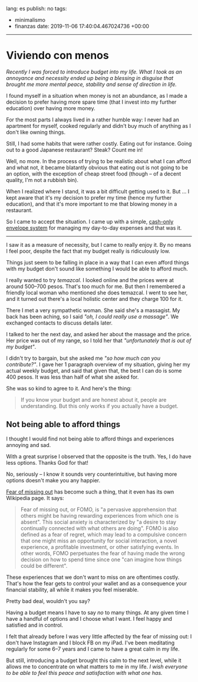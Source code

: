 lang: es
publish: no
tags:
- minimalismo
- finanzas
date: 2019-11-06 17:40:04.467024736 +00:00

---

# Viviendo con menos

_Recently I was forced to introduce budget into my life. What I took as an annoyance and necessity ended up being a blessing in disguise that brought me more mental peace, stability and sense of direction in life._

I found myself in a situation when money is not an abundance, as I made a decision to prefer having more spare time (that I invest into my further education) over having more money.

For the most parts I always lived in a rather humble way: I never had an apartment for myself, cooked regularly and didn't buy much of anything as I don't like owning things.

Still, I had some habits that were rather costly. Eating out for instance. Going out to a good Japanese restaurant? Steak? Count me in!

Well, no more. In the process of trying to be realistic about what I can afford and what not, it became blatantly obvious that eating out is not going to be an option, with the exception of cheap street food (though – of a decent quality, I'm not a rubbish bin).

When I realized where I stand, it was a bit difficult getting used to it. But ... I kept aware that it's my decision to prefer my time (hence my further education), and that it's more important to me that blowing money in a restaurant.

So I came to accept the situation. I came up with a simple, [cash-only envelope system](/posts/my-cash-only-envelope-system) for managing my day-to-day expenses and that was it.

---

I saw it as a measure of necessity, but I came to really enjoy it. By no means I feel poor, despite the fact that my budget really is ridiculously low.

Things just seem to be falling in place in a way that I can even afford things with my budget don't sound like something I would be able to afford much.

I really wanted to try _temazcal_. I looked online and the prices were at around 500–700 pesos. That's too much for me. But then I remembered a friendly local woman who mentioned she does temazcal. I went to see her, and it turned out there's a local holistic center and they charge 100 for it.

There I met a very sympathetic woman. She said she's a massagist. My back has been aching, so I said _"oh, I could really use a massage"_. We exchanged contacts to discuss details later.

I talked to her the next day, and asked her about the massage and the price. Her price was out of my range, so I told her that _"unfortunately that is out of my budget"_.

I didn't try to bargain, but she asked me _"so how much can you contribute?"_. I gave her 1 paragraph overview of my situation, giving her my actual weekly budget, and said that given that, the best I can do is some 400 pesos. It was less than half of what she asked for.

She was so kind to agree to it. And here's the thing:

> If you know your budget and are honest about it, people are understanding. But this only works if you actually have a budget.

## Not being able to afford things

I thought I would find not being able to afford things and experiences annoying and sad.

With a great surprise I observed that the opposite is the truth. Yes, I do have less options. Thanks God for that!

No, seriously – I know it sounds very counterintuitive, but having more options doesn't make you any happier.

[Fear of missing out](https://en.wikipedia.org/wiki/Fear_of_missing_out) has become such a thing, that it even has its own Wikipedia page. It says:

> Fear of missing out, or FOMO, is "a pervasive apprehension that others might be having rewarding experiences from which one is absent". This social anxiety is characterized by "a desire to stay continually connected with what others are doing". FOMO is also defined as a fear of regret, which may lead to a compulsive concern that one might miss an opportunity for social interaction, a novel experience, a profitable investment, or other satisfying events. In other words, FOMO perpetuates the fear of having made the wrong decision on how to spend time since one "can imagine how things could be different".

These experiences that we don't want to miss on are oftentimes costly. That's how the fear gets to control your wallet and as a consequence your financial stability, all while it makes you feel miserable.

Pretty bad deal, wouldn't you say?

Having a budget means I have to say _no_ to many things. At any given time I have a handful of options and I choose what I want. I feel happy and satisfied and in control.

I felt that already before I was very little affected by the fear of missing out: I don't have Instagram and I block FB on my iPad. I've been meditating regularly for some 6–7 years and I came to have a great calm in my life.

But still, introducing a budget brought this calm to the next level, while it allows me to concentrate on what matters to me in my life. _I wish everyone to be able to feel this peace and satisfaction with what one has._
